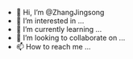 - 👋 Hi, I’m @ZhangJingsong
- 👀 I’m interested in ...
- 🌱 I’m currently learning ...
- 💞️ I’m looking to collaborate on ...
- 📫 How to reach me ...

<!---
Zhang-Jingsong/Zhang-Jingsong is a ✨ special ✨ repository because its `README.md` (this file) appears on your GitHub profile.
You can click the Preview link to take a look at your changes.
--->
